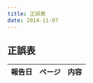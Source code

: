 ```yaml
---
title: 正誤表
date: 2014-11-07
---
```


## 正誤表

<table id="errata" class="tablesorter">
 <thead>
  <tr>
   <th>報告日</th>
   <th>ページ</th>
   <th class="{sorter: false}">内容</th>
  </tr>
 </thead>
 <tbody>
<!--
  <tr>
   <td>2014/11/11</td>
   <td></td>
   <td>
    誤：<br>
    正：
   </td>
  </tr>
-->
 </tbody>
</table>
